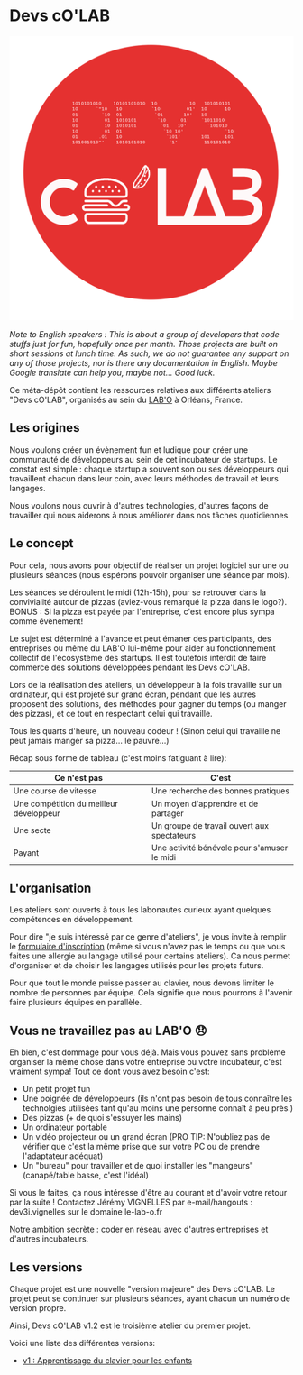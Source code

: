 # Devs cO'LAB

![Des cO'LAB Logo](/images/logo.png)

*Note to English speakers : This is about a group of developers that code stuffs just for fun, hopefully once per month.
Those projects are built on short sessions at lunch time.
As such, we do not guarantee any support on any of those projects, nor
is there any documentation in English.
Maybe Google translate can help you, maybe not... Good luck.*

Ce méta-dépôt contient les ressources relatives aux différents ateliers "Devs cO'LAB", organisés au sein du [LAB'O](http://www.le-lab-o.fr/) à Orléans, France.

## Les origines
Nous voulons créer un évènement fun et ludique pour créer une communauté de développeurs au sein de cet incubateur de startups.
Le constat est simple : chaque startup a souvent son ou ses développeurs qui travaillent chacun dans leur coin, avec leurs méthodes de travail et leurs langages.

Nous voulons nous ouvrir à d'autres technologies, d'autres façons de travailler qui nous aiderons à nous améliorer dans nos tâches quotidiennes.

## Le concept
Pour cela, nous avons pour objectif de réaliser un projet logiciel sur une ou plusieurs séances (nous espérons pouvoir organiser une séance par mois).

Les séances se déroulent le midi (12h-15h), pour se retrouver dans la convivialité autour de pizzas (aviez-vous remarqué la pizza dans le logo?). BONUS : Si la pizza est payée par l'entreprise, c'est encore plus sympa comme évènement!

Le sujet est déterminé à l'avance et peut émaner des participants, des entreprises ou même du LAB'O lui-même pour aider au fonctionnement collectif de l'écosystème des startups. Il est toutefois interdit de faire commerce des solutions développées pendant les Devs cO'LAB.

Lors de la réalisation des ateliers, un développeur à la fois travaille sur un ordinateur, qui est projeté sur grand écran, pendant que les autres proposent des solutions, des méthodes pour gagner du temps (ou manger des pizzas), et ce tout en respectant celui qui travaille.

Tous les quarts d'heure, un nouveau codeur ! (Sinon celui qui travaille ne peut jamais manger sa pizza... le pauvre...)

Récap sous forme de tableau (c'est moins fatiguant à lire):

Ce n'est pas|C'est
------------|-----
Une course de vitesse|Une recherche des bonnes pratiques
Une compétition du meilleur développeur | Un moyen d'apprendre et de partager
Une secte | Un groupe de travail ouvert aux spectateurs
Payant | Une activité bénévole pour s'amuser le midi

## L'organisation

Les ateliers sont ouverts à tous les labonautes curieux ayant quelques compétences en développement.

Pour dire "je suis intéressé par ce genre d'ateliers", je vous invite à remplir le [formulaire d'inscription](https://docs.google.com/forms/d/e/1FAIpQLSdaWjhY_CbvJFFzl4T5_Ep4q1Vug-ZVx3gZi4DuOZHsquUXhQ/viewform?usp=pp_url&entry.1687872595&entry.1868924023&entry.682200605&entry.445949651&entry.1897592509)
(même si vous n'avez pas le temps ou que vous faites une allergie au langage utilisé pour certains ateliers). Ca nous permet d'organiser et de choisir les langages utilisés pour les projets futurs.

Pour que tout le monde puisse passer au clavier, nous devons limiter le nombre de personnes par équipe. Cela signifie que nous pourrons à l'avenir faire plusieurs équipes en parallèle.

## Vous ne travaillez pas au LAB'O :disappointed:

Eh bien, c'est dommage pour vous déjà. Mais vous pouvez sans problème organiser la même chose dans votre entreprise ou votre incubateur, c'est vraiment sympa! Tout ce dont vous avez besoin c'est:

- Un petit projet fun
- Une poignée de développeurs (ils n'ont pas besoin de tous connaître les technolgies utilisées tant qu'au moins une personne connaît à peu près.)
- Des pizzas (+ de quoi s'essuyer les mains)
- Un ordinateur portable
- Un vidéo projecteur ou un grand écran (PRO TIP: N'oubliez pas de vérifier que c'est la même prise que sur votre PC ou de prendre l'adaptateur adéquat)
- Un "bureau" pour travailler et de quoi installer les "mangeurs" (canapé/table basse, c'est l'idéal)

Si vous le faites, ça nous intéresse d'être au courant et d'avoir votre retour par la suite ! Contactez Jérémy VIGNELLES par e-mail/hangouts : dev3i.vignelles sur le domaine le-lab-o.fr

Notre ambition secrète : coder en réseau avec d'autres entreprises et d'autres incubateurs.

## Les versions
Chaque projet est une nouvelle "version majeure" des Devs cO'LAB. Le projet peut se continuer sur plusieurs séances, ayant chacun un numéro de version propre.

Ainsi, Devs cO'LAB v1.2 est le troisième atelier du premier projet.

Voici une liste des différentes versions:

- [v1 : Apprentissage du clavier pour les enfants](/v1)
